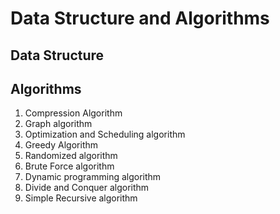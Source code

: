 # Data Structure and Algorithms

## Data Structure



## Algorithms

 1. Compression Algorithm
 2. Graph algorithm
 3. Optimization and Scheduling algorithm
 4. Greedy Algorithm
 5. Randomized algorithm
 6. Brute Force algorithm
 7. Dynamic programming algorithm
 8. Divide and Conquer algorithm
 9. Simple Recursive algorithm